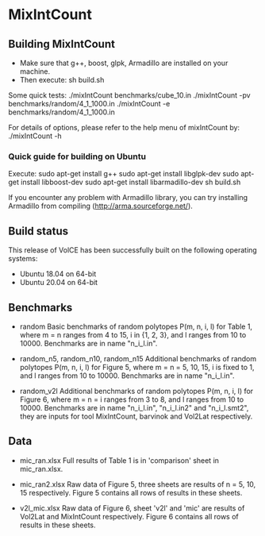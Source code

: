 # MixIntCount

## Building MixIntCount
* Make sure that g++, boost, glpk, Armadillo are installed on your machine.
* Then execute: 
	sh build.sh

Some quick tests:
	./mixIntCount benchmarks/cube_10.in
	./mixIntCount -pv benchmarks/random/4_1_1000.in
	./mixIntCount -e benchmarks/random/4_1_1000.in

For details of options, please refer to the help menu of mixIntCount by:
	./mixIntCount -h


### Quick guide for building on Ubuntu

Execute:
	sudo apt-get install g++
	sudo apt-get install libglpk-dev
	sudo apt-get install libboost-dev
	sudo apt-get install libarmadillo-dev
	sh build.sh
	
If you encounter any problem with Armadillo library, you can try installing Armadillo from compiling (http://arma.sourceforge.net/).


## Build status
This release of VolCE has been successfully built on the following operating systems:
* Ubuntu 18.04 on 64-bit
* Ubuntu 20.04 on 64-bit


## Benchmarks

* random
	Basic benchmarks of random polytopes P(m, n, i, l) for Table 1, where m = n ranges from 4 to 15, i in {1, 2, 3}, and l ranges from 10 to 10000.
	Benchmarks are in name "n_i_l.in".

* random_n5, random_n10, random_n15
	Additional benchmarks of random polytopes P(m, n, i, l) for Figure 5, where m = n = 5, 10, 15, i is fixed to 1, and l ranges from 10 to 10000.
	Benchmarks are in name "n_i_l.in".

* random_v2l
	Additional benchmarks of random polytopes P(m, n, i, l) for Figure 6, where m = n = i ranges from 3 to 8, and l ranges from 10 to 10000.
	Benchmarks are in name "n_i_l.in", "n_i_l.in2" and "n_i_l.smt2", they are inputs for tool MixIntCount, barvinok and Vol2Lat respectively.


## Data

* mic_ran.xlsx
	Full results of Table 1 is in 'comparison' sheet in mic_ran.xlsx.
	
* mic_ran2.xlsx
	Raw data of Figure 5, three sheets are results of n = 5, 10, 15 respectively.
	Figure 5 contains all rows of results in these sheets.
	
* v2l_mic.xlsx
	Raw data of Figure 6, sheet 'v2l' and 'mic' are results of Vol2Lat and MixIntCount respectively.
	Figure 6 contains all rows of results in these sheets.



